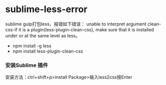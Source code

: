 # sublime-less-error
sublime gulp打包less，报错如下错误：
unable to interpret argument clean-css-if it is a plugin(less-plugin-clean-css), 
make sure that it is installed under or at the same level as less。

- npm install -g less
- npm install less-plugin-clean-css

### 安装Sublime 插件 

安装方法：ctrl+shift+p>install Package>输入less2css按Enter
